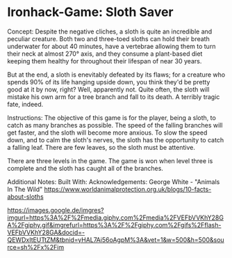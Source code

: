 # Ironhack-Game: Sloth Saver

Concept:
Despite the negative cliches, a sloth is quite an incredible and peculiar creature. Both two and three-toed sloths can hold their breath underwater for about 40 minutes, have a vertebrae allowing them to turn their neck at almost 270° axis, and they consume a plant-based diet keeping them healthy for throughout their lifespan of near 30 years.

But at the end, a sloth is enevitably defeated by its flaws; for a creature who spends 90% of its life hanging upside down, you think they'd be pretty good at it by now, right? Well, apparently not. Quite often, the sloth will mistake his own arm for a tree branch and fall to its death. A terribly tragic fate, indeed. 

Instructions:
The objective of this game is for the player, being a sloth, to catch as many branches as possible. The speed of the falling branches will get faster, and the sloth will become more anxious. To slow the speed down, and to calm the sloth's nerves, the sloth has the opportunity to catch a falling leaf. There are few leaves, so the sloth must be attentive. 

There are three levels in the game. The game is won when level three is complete and the sloth has caught all of the branches. 


Additional Notes:
Built With:
Acknowledgements: 
George White - "Animals In The Wild"
https://www.worldanimalprotection.org.uk/blogs/10-facts-about-sloths



https://images.google.de/imgres?imgurl=https%3A%2F%2Fmedia.giphy.com%2Fmedia%2FVEFbVVKhY28GA%2Fgiphy.gif&imgrefurl=https%3A%2F%2Fgiphy.com%2Fgifs%2Fflash-VEFbVVKhY28GA&docid=-QEWDxItEUTtZM&tbnid=yHAL7Ai56oAgpM%3A&vet=1&w=500&h=500&source=sh%2Fx%2Fim
